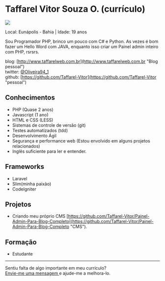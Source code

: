 # Taffarel Vitor Souza O. (currículo)

<img src="https://s.gravatar.com/avatar/2f7737f1340da6883f12e1a9e76fdf32.png" />

Local: Eunápolis - Bahia | Idade: 19 anos

Sou Programador PHP, brinco um pouco com C# e Python.
As vezes é bom fazer um Hello Word com JAVA, enquanto isso criar um Painel admin inteiro com PHP, rsrsrs.


blog: [http://www.taffarelweb.com.br](http://www.taffarelweb.com.br "Blog pessoal")  
twitter: [@Oliveira94_1](http://twitter.com/Oliveira94_1 "pessoal")  
github: [https://github.com/Taffarel-Vitor](https://github.com/Taffarel-Vitor "pessoal")


## Conhecimentos

* PHP (Quase 2 anos)
* Javascript (1 ano)
* HTML e CSS (LESS)
* Sistemas de controle de versão (git)
* Testes automatizados (tdd)
* Desenvolvimento Ágil
* Segurança e performance web (Estou envolvido em alguns projetos relacionados)
* Inglês suficiente para ler e entender.

## Frameworks

* Laravel
* Slim(minha paixão)
* CodeIgniter

## Projetos

* Criando meu próprio CMS [https://github.com/Taffarel-Vitor/Painel-Admin-Para-Blog-Completo](https://github.com/Taffarel-Vitor/Painel-Admin-Para-Blog-Completo "CMS").

## Formação

* Estudante
 

--- 

  
Sentiu falta de algo importante em meu currículo?  
[Envie-me uma mensagem ](https://github.com/inbox/new/Taffarel-Vitor "Envie-me uma mensagem ") e ajude-me a melhora-lo.
